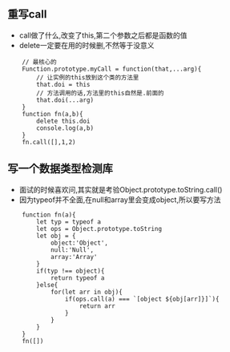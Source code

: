 ## 重写call
- call做了什么,改变了this,第二个参数之后都是函数的值
- delete一定要在用的时候删,不然等于没意义
```
    // 最核心的
    Function.prototype.myCall = function(that,...arg){
        // 让实例的this放到这个类的方法里
        that.doi = this
        // 方法调用的话,方法里的this自然是.前面的
        that.doi(...arg)
    }
    function fn(a,b){
        delete this.doi
        console.log(a,b)
    }
    fn.call([],1,2)
```

## 写一个数据类型检测库
- 面试的时候喜欢问,其实就是考验Object.prototype.toString.call()
- 因为typeof并不全面,在null和array里会变成object,所以要写方法
```
    function fn(a){
        let typ = typeof a
        let ops = Object.prototype.toString
        let obj = {
            object:'Object',
            null:'Null',
            array:'Array'
        }
        if(typ !== object){
            return typeof a
        }else{
            for(let arr in obj){
                if(ops.call(a) === `[object ${obj[arr]}]`){
                    return arr
                }
            }
        }
    }
    fn([])
```